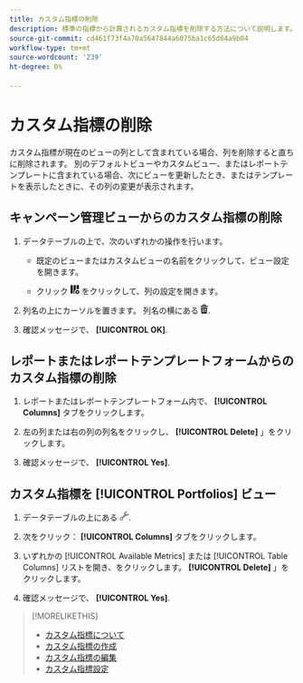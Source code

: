 ```yaml
---
title: カスタム指標の削除
description: 標準の指標から計算されるカスタム指標を削除する方法について説明します。
source-git-commit: cd461f73f4a70a5647844a6075ba1c65d64a9b04
workflow-type: tm+mt
source-wordcount: '239'
ht-degree: 0%

---
```


# カスタム指標の削除

カスタム指標が現在のビューの列として含まれている場合、列を削除すると直ちに削除されます。 別のデフォルトビューやカスタムビュー、またはレポートテンプレートに含まれている場合、次にビューを更新したとき、またはテンプレートを表示したときに、その列の変更が表示されます。

## キャンペーン管理ビューからのカスタム指標の削除

1. データテーブルの上で、次のいずれかの操作を行います。

   * 既定のビューまたはカスタムビューの名前をクリックして、ビュー設定を開きます。

   * クリック ![カスタム列](/help/search-social-commerce/assets/custom-columns.png "カスタム列") をクリックして、列の設定を開きます。

1. 列名の上にカーソルを置きます。 列名の横にある ![削除](/help/search-social-commerce/assets/delete.png "削除").

1. 確認メッセージで、 **[!UICONTROL OK]**.

## レポートまたはレポートテンプレートフォームからのカスタム指標の削除

1. レポートまたはレポートテンプレートフォーム内で、 **[!UICONTROL Columns]** タブをクリックします。

1. 左の列または右の列の列名をクリックし、 **[!UICONTROL Delete]** 」をクリックします。

1. 確認メッセージで、 **[!UICONTROL Yes]**.

## カスタム指標を [!UICONTROL Portfolios] ビュー

1. データテーブルの上にある ![選択したビューを編集](/help/search-social-commerce/assets/view-settings.png "選択したビューを編集").

1. 次をクリック： **[!UICONTROL Columns]** タブをクリックします。

1. いずれかの [!UICONTROL Available Metrics] または [!UICONTROL Table Columns] リストを開き、をクリックします。 **[!UICONTROL Delete]** 」をクリックします。

1. 確認メッセージで、 **[!UICONTROL Yes]**.

>[!MORELIKETHIS]
>
>* [カスタム指標について](custom-metric-about.md)
>* [カスタム指標の作成](custom-metric-create.md)
>* [カスタム指標の編集](custom-metric-edit.md)
>* [カスタム指標設定](custom-metric-settings.md)

